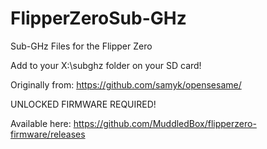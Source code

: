 # FlipperZeroSub-GHz
Sub-GHz Files for the Flipper Zero

Add to your X:\subghz folder on your SD card! 

Originally from: https://github.com/samyk/opensesame/

UNLOCKED FIRMWARE REQUIRED!

Available here: https://github.com/MuddledBox/flipperzero-firmware/releases